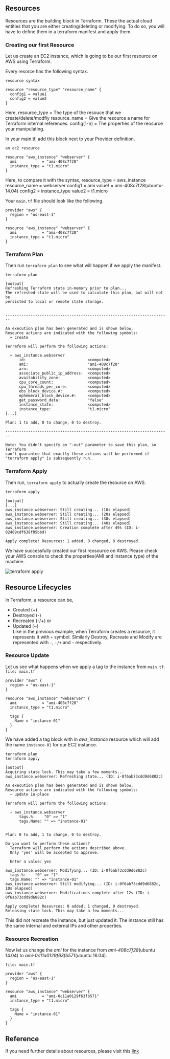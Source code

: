 ## Resources

Resources are the building block in Terraform. These the actual cloud entities that you are either creating/deleting or modifying. To do so, you will have to define them in a terraform manifest and apply them. 

### Creating our first Resource

Let us create an EC2 instance, which is going to be our first resource on AWS using Terraform. 

Every resorce has the following syntax.

`resource syntax`
```
resource "resource_type" "resource_name" {
  config1 = value1
  config2 = value2
}
```
Here, 
  resource_type = The type of the resouce that we create/delete/modfiy
  resource_name = Give the resource a name for Terraform internal references.
  config(1-n)   = The properties of the reosurce your manipulating.

In your main.tf, add this block next to your Provider definition. 

`an ec2 resource`
```
resource "aws_instance" "webserver" {
  ami           = "ami-408c7f28"
  instance_type = "t1.micro"
}
```
Here, to compare it with the syntax,
  resource_type = aws_instance
  resource_name = webserver
  config1       = ami
  value1        = ami-408c7f28(ubuntu-14.04)
  config2       = instance_type
  value2        = t1.micro

Your `main.tf` file should look like the following. 

```
provider "aws" {
  region = "us-east-1"
}

resource "aws_instance" "webserver" {
  ami           = "ami-408c7f28"
  instance_type = "t1.micro"
}
```

### Terraform Plan

Then run `terraform plan` to see what will happen if we apply the manifest.

```
terraform plan

[output]
Refreshing Terraform state in-memory prior to plan...
The refreshed state will be used to calculate this plan, but will not be
persisted to local or remote state storage.


------------------------------------------------------------------------

An execution plan has been generated and is shown below.
Resource actions are indicated with the following symbols:
  + create

Terraform will perform the following actions:

  + aws_instance.webserver
      id:                           <computed>
      ami:                          "ami-408c7f28"
      arn:                          <computed>
      associate_public_ip_address:  <computed>
      availability_zone:            <computed>
      cpu_core_count:               <computed>
      cpu_threads_per_core:         <computed>
      ebs_block_device.#:           <computed>
      ephemeral_block_device.#:     <computed>
      get_password_data:            "false"
      instance_state:               <computed>
      instance_type:                "t1.micro"
[...]

Plan: 1 to add, 0 to change, 0 to destroy.

------------------------------------------------------------------------

Note: You didn't specify an "-out" parameter to save this plan, so Terraform
can't guarantee that exactly these actions will be performed if
"terraform apply" is subsequently run.
```

### Terraform Apply

Then run, `terraform apply` to actually create the resource on AWS.

```
terraform apply

[output]
[...]
aws_instance.webserver: Still creating... (10s elapsed)
aws_instance.webserver: Still creating... (20s elapsed)
aws_instance.webserver: Still creating... (30s elapsed)
aws_instance.webserver: Still creating... (40s elapsed)
aws_instance.webserver: Creation complete after 49s (ID: i-02489cdf638f05bbd)

Apply complete! Resources: 1 added, 0 changed, 0 destroyed.
```

We have successfully created our first reosource on AWS. Please check your AWS console to check the properties(AMI and instance type) of the machine.

![terraform apply](./images/04-resources-apply.png)

## Resource Lifecycles  

In Terraform, a resource can be,  
  * Created (+)  
  * Destroyed (-)  
  * Recreated (-/+) or  
  * Updated (~)  
Like in the previous example, when Terraform creates a resource, it represents it with `+` symbol. Similarly Destroy, Recreate and Modify are represented with `-`, `-/+` and `~` respectively.  

### Resource Update  
Let us see what happens when we apply a tag to the instance from `main.tf`.  
`file: main.tf`
```
provider "aws" {
  region = "us-east-1"
}

resource "aws_instance" "webserver" {
  ami           = "ami-408c7f28"
  instance_type = "t1.micro"

  tags {
    Name = "instance-01"
  }
}
```
We have added a tag block with in *aws_instance* resource which will add the name `instance-01` for our EC2 instance.

```
terraform plan
terraform apply

[output]
Acquiring state lock. This may take a few moments...
aws_instance.webserver: Refreshing state... (ID: i-0f6ab73cdd9d6882c)

An execution plan has been generated and is shown below.
Resource actions are indicated with the following symbols:
  ~ update in-place

Terraform will perform the following actions:

  ~ aws_instance.webserver
      tags.%:    "0" => "1"
      tags.Name: "" => "instance-01"


Plan: 0 to add, 1 to change, 0 to destroy.

Do you want to perform these actions?
  Terraform will perform the actions described above.
  Only 'yes' will be accepted to approve.

  Enter a value: yes

aws_instance.webserver: Modifying... (ID: i-0f6ab73cdd9d6882c)
  tags.%:    "0" => "1"
  tags.Name: "" => "instance-01"
aws_instance.webserver: Still modifying... (ID: i-0f6ab73cdd9d6882c, 10s elapsed)
aws_instance.webserver: Modifications complete after 12s (ID: i-0f6ab73cdd9d6882c)

Apply complete! Resources: 0 added, 1 changed, 0 destroyed.
Releasing state lock. This may take a few moments...
```  
This did not recreate the instance, but just updated it. The instance still has the same internal and external IPs and other properties.

### Resource Recreation  
Now let us change the *ami* for the instance from *ami-408c7f28*(ubuntu 14.04) to *ami-0c11a0129f63fb571*(ubuntu 16.04).  

`file: main.tf`

```
provider "aws" {
  region = "us-east-1"
}

resource "aws_instance" "webserver" {
  ami           = "ami-0c11a0129f63fb571"
  instance_type = "t1.micro"

  tags {
    Name = "instance-01"
  }
}
```

## Reference  

If you need further details about resources, please visit this [link](https://www.terraform.io/docs/configuration/resources.html)
